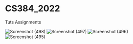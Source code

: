# CS384_2022
Tuts Assignments


![Screenshot (498)](https://github.com/Sunny-56/2001CB56_2022/assets/74854483/eec4c54f-e467-4549-a4b9-f5aefdb23ba1)
![Screenshot (497)](https://github.com/Sunny-56/2001CB56_2022/assets/74854483/bf480dc4-a986-436c-b1a0-f21cecc86012)
![Screenshot (496)](https://github.com/Sunny-56/2001CB56_2022/assets/74854483/193e2e44-6b33-4eae-aa97-e20ce6753bc4)
![Screenshot (495)](https://github.com/Sunny-56/2001CB56_2022/assets/74854483/5b8d80ea-2ee5-452d-884b-b194009cd858)

